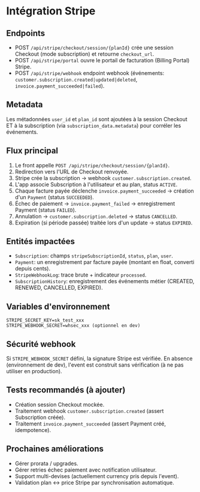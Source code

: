 # Intégration Stripe

## Endpoints

- POST `/api/stripe/checkout/session/{planId}` crée une session Checkout (mode subscription) et retourne `checkout_url`.
- POST `/api/stripe/portal` ouvre le portail de facturation (Billing Portal) Stripe.
- POST `/api/stripe/webhook` endpoint webhook (événements: `customer.subscription.created|updated|deleted`, `invoice.payment_succeeded|failed`).

## Metadata

Les métadonnées `user_id` et `plan_id` sont ajoutées à la session Checkout ET à la subscription (via `subscription_data.metadata`) pour corréler les événements.

## Flux principal

1. Le front appelle `POST /api/stripe/checkout/session/{planId}`.
2. Redirection vers l'URL de Checkout renvoyée.
3. Stripe crée la subscription -> webhook `customer.subscription.created`.
4. L'app associe Subscription à l'utilisateur et au plan, status `ACTIVE`.
5. Chaque facture payée déclenche `invoice.payment_succeeded` -> création d'un `Payment` (status `SUCCEEDED`).
6. Échec de paiement -> `invoice.payment_failed` -> enregistrement Payment (status `FAILED`).
7. Annulation -> `customer.subscription.deleted` -> status `CANCELLED`.
8. Expiration (si période passée) traitée lors d'un update -> status `EXPIRED`.

## Entités impactées

- `Subscription`: champs `stripeSubscriptionId`, `status`, `plan`, `user`.
- `Payment`: un enregistrement par facture payée (montant en float, converti depuis cents).
- `StripeWebhookLog`: trace brute + indicateur `processed`.
- `SubscriptionHistory`: enregistrement des événements métier (CREATED, RENEWED, CANCELLED, EXPIRED).

## Variables d'environnement

```
STRIPE_SECRET_KEY=sk_test_xxx
STRIPE_WEBHOOK_SECRET=whsec_xxx (optionnel en dev)
```

## Sécurité webhook

Si `STRIPE_WEBHOOK_SECRET` défini, la signature Stripe est vérifiée. En absence (environnement de dev), l'event est construit sans vérification (à ne pas utiliser en production).

## Tests recommandés (à ajouter)

- Création session Checkout mockée.
- Traitement webhook `customer.subscription.created` (assert Subscription créée).
- Traitement `invoice.payment_succeeded` (assert Payment créé, idempotence).

## Prochaines améliorations

- Gérer prorata / upgrades.
- Gérer retries échec paiement avec notification utilisateur.
- Support multi-devises (actuellement currency pris depuis l'event).
- Validation plan ↔ price Stripe par synchronisation automatique.
